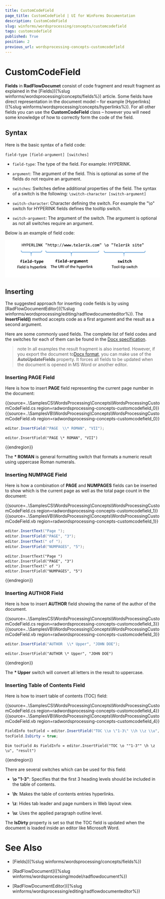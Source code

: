 ```yaml
---
title: CustomCodeField
page_title: CustomCodeField | UI for WinForms Documentation
description: CustomCodeField
slug: winforms/wordsprocessing/concepts/customcodefield
tags: customcodefield
published: True
position: 2
previous_url: wordsprocessing-concepts-customcodefield
---
```


# CustomCodeField



__Fields__ in __RadFlowDocumet__ consist of code fragment and result fragment as explained in the [Fields]({%slug winforms/wordsprocessing/concepts/fields%}) article. Some fields have direct representation in the document model – for example [Hyperlinks]({%slug winforms/wordsprocessing/concepts/hyperlinks%}). For all other fields you can use the __CustomCodeField__ class – however you will need some knowledge of how to correctly form the code of the field.
      

## Syntax

Here is the basic syntax of a field code:
        

`field-type [field-argument] [switches]`

* `field-type`: The type of the field. For example: HYPERINK.
            

* `argument`: The argument of the field. This is optional as some of the fields do not require an argument.
            

* `switches`: Switches define additional properties of the field. The syntax of a switch is the following: `\switch-character [switch-argument]`

* `switch-character`: Character defining the switch. For example the "\o" switch for HYPERINK fields defines the tooltip switch.
                

* `switch-argument`: The argument of the switch. The argument is optional as not all switches require an argument.
                

Below is an example of field code:

![wordsprocessing-concepts-customcodefield 001](images/wordsprocessing-concepts-customcodefield001.png)

## Inserting

The suggested approach for inserting code fields is by using [RadFlowDocumentEditor]({%slug winforms/wordsprocessing/editing/radflowdocumenteditor%}). The __InsertField()__ method accepts code as a first argument and the result as a second argument.
        

Here are some commonly used fields. The complete list of field codes and the switches for each of them can be found in the [Docx specification](http://www.ecma-international.org/publications/standards/Ecma-376.htm).
        

>note In all examples the result fragment is also inserted. However, if you export the document to[Docx format](97359ebe-08c6-4c81-a64a-d40270199454), you can make use of the __AutoUpdateFields__ property. It forces all fields to be updated when the document is opened in MS Word or another editor.
>


### Inserting PAGE Field

Here is how to insert __PAGE__ field representing the current page number in the document:

{{source=..\SamplesCS\WordsProcessing\Concepts\WordsProcessingCustomCodeField.cs region=radwordsprocessing-concepts-customcodefield_0}} 
{{source=..\SamplesVB\WordsProcessing\Concepts\WordsProcessingCustomCodeField.vb region=radwordsprocessing-concepts-customcodefield_0}} 

````C#
editor.InsertField("PAGE  \\* ROMAN", "VII");

````
````VB.NET
editor.InsertField("PAGE \* ROMAN", "VII")

````

{{endregion}} 


The __\* ROMAN__ is general formatting switch that formats a numeric result using uppercase Roman numerals.
            

### Inserting NUMPAGE Field

Here is how a combination of __PAGE__ and __NUMPAGES__ fields can be inserted to show which is the current page as well as the total page count in the document:

{{source=..\SamplesCS\WordsProcessing\Concepts\WordsProcessingCustomCodeField.cs region=radwordsprocessing-concepts-customcodefield_1}} 
{{source=..\SamplesVB\WordsProcessing\Concepts\WordsProcessingCustomCodeField.vb region=radwordsprocessing-concepts-customcodefield_1}} 

````C#
editor.InsertText("Page ");
editor.InsertField("PAGE", "3");
editor.InsertText(" of ");
editor.InsertField("NUMPAGES", "5");

````
````VB.NET
editor.InsertText("Page ")
editor.InsertField("PAGE", "3")
editor.InsertText(" of ")
editor.InsertField("NUMPAGES", "5")

````

{{endregion}} 

### Inserting AUTHOR Field

Here is how to insert __AUTHOR__ field showing the name of the author of the document.

{{source=..\SamplesCS\WordsProcessing\Concepts\WordsProcessingCustomCodeField.cs region=radwordsprocessing-concepts-customcodefield_3}} 
{{source=..\SamplesVB\WordsProcessing\Concepts\WordsProcessingCustomCodeField.vb region=radwordsprocessing-concepts-customcodefield_3}} 

````C#
editor.InsertField("AUTHOR  \\* Upper", "JOHN DOE");

````
````VB.NET
editor.InsertField("AUTHOR \* Upper", "JOHN DOE")

````

{{endregion}} 

The __\* Upper__ switch will convert all letters in the result to uppercase.

### Inserting Table of Contents Field

Here is how to insert table of contents (TOC) field:

{{source=..\SamplesCS\WordsProcessing\Concepts\WordsProcessingCustomCodeField.cs region=radwordsprocessing-concepts-customcodefield_4}} 
{{source=..\SamplesVB\WordsProcessing\Concepts\WordsProcessingCustomCodeField.vb region=radwordsprocessing-concepts-customcodefield_4}} 

````C#
FieldInfo tocField = editor.InsertField("TOC \\o \"1-3\" \\h \\z \\u", "result");
tocField.IsDirty = true;

````
````VB.NET
Dim tocField As FieldInfo = editor.InsertField("TOC \o ""1-3"" \h \z \u", "result")

````

{{endregion}}

There are several switches which can be used for this field:

* __\o "1-3"__: Specifies that the first 3 heading levels should be included in the table of contents.
                

* __\h__: Makes the table of contents entries hyperlinks.
                

* __\z__: Hides tab leader and page numbers in Web layout view.
                

* __\u__: Uses the applied paragraph outline level.
                

The __IsDirty__ property is set so that the TOC field is updated when the document is loaded inside an editor like Microsoft Word.
            

# See Also

 * [Fields]({%slug winforms/wordsprocessing/concepts/fields%})

 * [RadFlowDocument]({%slug winforms/wordsprocessing/model/radflowdocument%})

 * [RadFlowDocumentEditor]({%slug winforms/wordsprocessing/editing/radflowdocumenteditor%})

